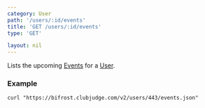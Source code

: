 ```yaml
---
category: User
path: '/users/:id/events'
title: 'GET /users/:id/events'
type: 'GET'

layout: nil
---
```


Lists the upcoming [Events](#/event-model) for a [User](#/user-model).

### Example

```
curl "https://bifrost.clubjudge.com/v2/users/443/events.json"
```


